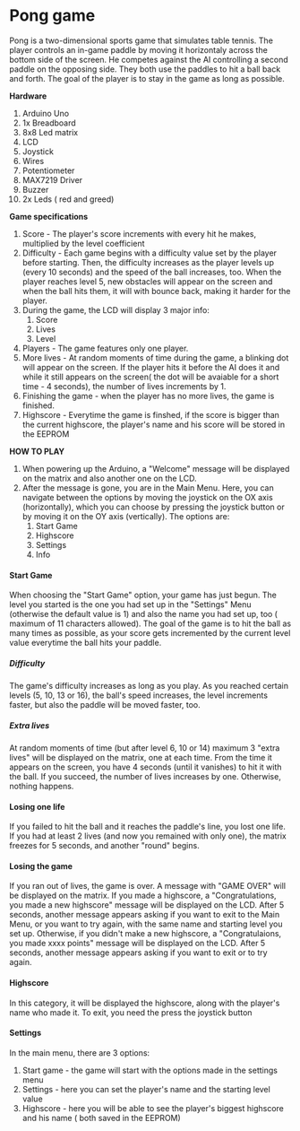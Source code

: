 # Pong game

Pong is a two-dimensional sports game that simulates table tennis. The player controls an in-game paddle by moving it horizontaly across the bottom side of the screen. He competes against the AI controlling a second paddle on the opposing side. They both use the paddles to hit a ball back and forth. The goal of the player is to stay in the game as long as possible.

**Hardware**

1. Arduino Uno
1. 1x Breadboard
1. 8x8 Led matrix
1. LCD
1. Joystick
1. Wires
1. Potentiometer
1. MAX7219 Driver
1. Buzzer
1. 2x Leds ( red and greed)



**Game specifications**

1. Score - The player's score increments with every hit he makes, multiplied by the level coefficient
1. Difficulty - Each game begins with a difficulty value set by the player before starting. Then, the difficulty increases as the player levels up (every 10 seconds) and the speed of the ball increases, too. When the player reaches level 5, new obstacles will appear on the screen and when the ball hits them, it will with bounce back, making it harder for the player.
1. During the game, the LCD will display 3 major info:
   1. Score
   1. Lives
   1. Level
1. Players - The game features only one player.
1. More lives - At random moments of time during the game, a blinking dot will appear on the screen. If the player hits it before the AI does it and while it still appears on the screen( the dot will be avaiable for a short time - 4 seconds), the number of lives increments by 1.
1. Finishing the game - when the player has no more lives, the game is finished.
1. Highscore - Everytime the game is finshed, if the score is bigger than the current highscore, the player's name and his score will be stored in the EEPROM



**HOW TO PLAY**

1. When powering up the Arduino, a "Welcome" message will be displayed on the matrix and also another one on the LCD.
1. After the message is gone, you are in the Main Menu. Here, you can navigate between the options by moving the joystick on the OX axis (horizontally), which you can choose by pressing the joystick button or by moving it on the OY axis (vertically). The options are:
   1. Start Game
   1. Highscore
   1. Settings
   1. Info
   

#### Start Game ####

When choosing the "Start Game" option, your game has just begun. The level you started is the one you had set up in the "Settings" Menu (otherwise the default value is 1) and also the name you had set up, too ( maximum of 11 characters allowed). The goal of the game is to hit the ball as many times as possible, as your score gets incremented by the current level value everytime the ball hits your paddle.

##### Difficulty #####

The game's difficulty increases as long as you play. As you reached certain levels (5, 10, 13 or 16), the ball's speed increases, the level increments faster, but also the paddle will be moved faster, too.

##### Extra lives ####

At random moments of time (but after level 6, 10 or 14) maximum 3 "extra lives" will be displayed on the matrix, one at each time. From the time it appears on the screen, you have 4 seconds (until it vanishes) to hit it with the ball. If you succeed, the number of lives increases by one. Otherwise, nothing happens.

#### Losing one life ####

If you failed to hit the ball and it reaches the paddle's line, you lost one life. If you had at least 2 lives (and now you remained with only one), the matrix freezes for 5 seconds, and another "round" begins.

#### Losing the game ####

If you ran out of lives, the game is over. A message with "GAME OVER" will be displayed on the matrix. If you made a highscore, a "Congratulations, you made a new highscore" message will be displayed on the LCD. After 5 seconds, another message appears asking if you want to exit to the Main Menu, or you want to try again, with the same name and starting level you set up. Otherwise, if you didn't make a new highscore, a "Congratulaions, you made xxxx points" message will be displayed on the LCD. After 5 seconds, another message appears asking if you want to exit or to try again.

#### Highscore ####

In this category, it will be displayed the highscore, along with the player's name who made it. To exit, you need the press the joystick button

#### Settings ####


In the main menu, there are 3 options:
  1. Start game - the game will start with the options made in the settings menu
  1. Settings - here you can set the player's name and the starting level value
  1. Highscore - here you will be able to see the player's biggest highscore and his name ( both saved in the EEPROM)
  
